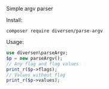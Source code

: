Simple argv parser

Install: 

    composer require diversen/parse-argv

Usage: 

~~~php
use diversen\parseArgv;
$p = new parseArgv();
// Any flag and flag values
print_r($p->flags);
// Values without flag
print_r($p->values);
~~~

